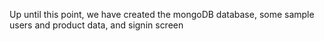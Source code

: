 Up until this point, we have created the mongoDB database, some sample users and product data, and signin screen
